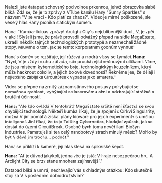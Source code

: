Nalezli jste datapad schovaný pod volnou prkennou, jehož obrazovka slabě bliká. Zdá se, že je to zprávy z VTube kanálu Hany "Sunny Sparkles" s názvem "V se vrací - Kdo platí za chaos?". Video je mírně poškozené, ale veselý hlas Hany proniká statickým šumem.

Hana: "Kumba-licious zprávy! Arclight City's nejoblíbenější duch, V, je zpět v akci! Slyšeli jsme, že právě provedli odvážný přepad na sídle MegaEstate, ukradli několik tajných technologických prototypů a nezanechali žádné stopy. Mluvíme o tom, jak se těmto korporátním goonům vyhnul!"

Hana's úsměv se rozšiřuje, její růžová a modrá vlasy se kymácí.
**Hana:** "Nyní, V je vždy trochu záhada, stín procházející neónovými uličkami. Víme, že jsou mistrem kybernetického boje, technologickým kouzelníkem, který může hacknout cokoliv, a jejich bojové dovednosti? Řekněme jen, že dělají i nejlepšího zabijáka CircuitBreak vypadat jako amatéra."

Video se přepne na zrnitý záznam stínového postavy pohybující se nemožnou rychlostí, vyhýbající se laserovému ohni a odzbrojující strážné s brutální účinností.

**Hana:** "Ale kdo ovládá V tentokrát? MegaEstate určitě není šťastná se svou chybějící technologií. Někteří kumba říkají, že je spojení s Církví Singularity, možná V jim pomáhá získat plány bioware pro jejich experimenty s umělou inteligencí. Jiní říkají, že to je TaiXing Cybernetics, hledající způsob, jak se dostat do území CircuitBreak. Osobně bych tomu nevěřil ani BioSyn Industries. Pamatuješ si ten celý nanobotový strach minulý měsíc? Mohlo by být V dává jim trochu... podnět."

Hana se přiblíží k kamerě, její hlas klesá na spikerské šepot.

**Hana:** "Ať je důvod jakýkoli, jedna věc je jistá: V hraje nebezpečnou hru. A Arclight City se brzy stane mnohem zajímavější."

Datapad bliká a umírá, nechávající vás s chladným otázkou: Kdo skutečně stojí za V's posledním dobrodružstvím?
